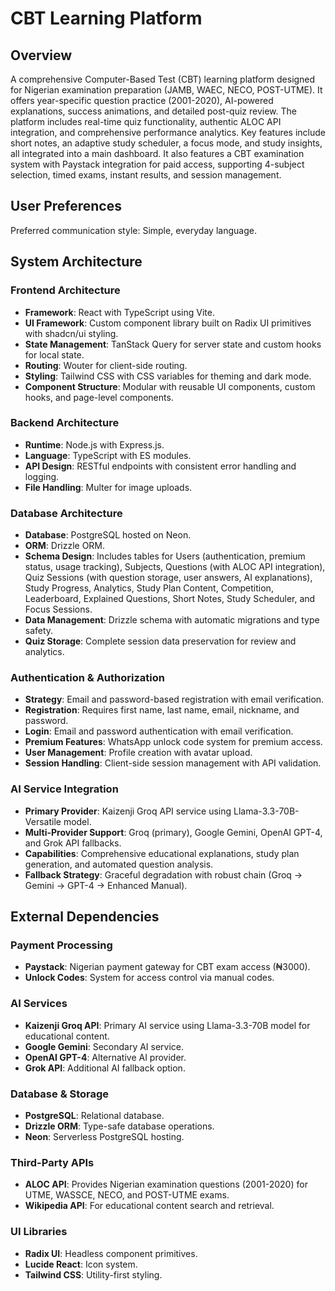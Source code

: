 # CBT Learning Platform

## Overview
A comprehensive Computer-Based Test (CBT) learning platform designed for Nigerian examination preparation (JAMB, WAEC, NECO, POST-UTME). It offers year-specific question practice (2001-2020), AI-powered explanations, success animations, and detailed post-quiz review. The platform includes real-time quiz functionality, authentic ALOC API integration, and comprehensive performance analytics. Key features include short notes, an adaptive study scheduler, a focus mode, and study insights, all integrated into a main dashboard. It also features a CBT examination system with Paystack integration for paid access, supporting 4-subject selection, timed exams, instant results, and session management.

## User Preferences
Preferred communication style: Simple, everyday language.

## System Architecture

### Frontend Architecture
- **Framework**: React with TypeScript using Vite.
- **UI Framework**: Custom component library built on Radix UI primitives with shadcn/ui styling.
- **State Management**: TanStack Query for server state and custom hooks for local state.
- **Routing**: Wouter for client-side routing.
- **Styling**: Tailwind CSS with CSS variables for theming and dark mode.
- **Component Structure**: Modular with reusable UI components, custom hooks, and page-level components.

### Backend Architecture
- **Runtime**: Node.js with Express.js.
- **Language**: TypeScript with ES modules.
- **API Design**: RESTful endpoints with consistent error handling and logging.
- **File Handling**: Multer for image uploads.

### Database Architecture
- **Database**: PostgreSQL hosted on Neon.
- **ORM**: Drizzle ORM.
- **Schema Design**: Includes tables for Users (authentication, premium status, usage tracking), Subjects, Questions (with ALOC API integration), Quiz Sessions (with question storage, user answers, AI explanations), Study Progress, Analytics, Study Plan Content, Competition, Leaderboard, Explained Questions, Short Notes, Study Scheduler, and Focus Sessions.
- **Data Management**: Drizzle schema with automatic migrations and type safety.
- **Quiz Storage**: Complete session data preservation for review and analytics.

### Authentication & Authorization
- **Strategy**: Email and password-based registration with email verification.
- **Registration**: Requires first name, last name, email, nickname, and password.
- **Login**: Email and password authentication with email verification.
- **Premium Features**: WhatsApp unlock code system for premium access.
- **User Management**: Profile creation with avatar upload.
- **Session Handling**: Client-side session management with API validation.

### AI Service Integration
- **Primary Provider**: Kaizenji Groq API service using Llama-3.3-70B-Versatile model.
- **Multi-Provider Support**: Groq (primary), Google Gemini, OpenAI GPT-4, and Grok API fallbacks.
- **Capabilities**: Comprehensive educational explanations, study plan generation, and automated question analysis.
- **Fallback Strategy**: Graceful degradation with robust chain (Groq → Gemini → GPT-4 → Enhanced Manual).

## External Dependencies

### Payment Processing
- **Paystack**: Nigerian payment gateway for CBT exam access (₦3000).
- **Unlock Codes**: System for access control via manual codes.

### AI Services
- **Kaizenji Groq API**: Primary AI service using Llama-3.3-70B model for educational content.
- **Google Gemini**: Secondary AI service.
- **OpenAI GPT-4**: Alternative AI provider.
- **Grok API**: Additional AI fallback option.

### Database & Storage
- **PostgreSQL**: Relational database.
- **Drizzle ORM**: Type-safe database operations.
- **Neon**: Serverless PostgreSQL hosting.

### Third-Party APIs
- **ALOC API**: Provides Nigerian examination questions (2001-2020) for UTME, WASSCE, NECO, and POST-UTME exams.
- **Wikipedia API**: For educational content search and retrieval.

### UI Libraries
- **Radix UI**: Headless component primitives.
- **Lucide React**: Icon system.
- **Tailwind CSS**: Utility-first styling.